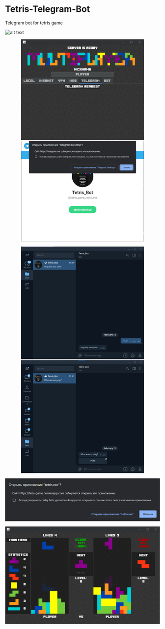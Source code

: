 # Tetris-Telegram-Bot
Telegram bot for tetris game

![alt text](https://github.com/Sheshkon/Tetris-Telegram-Bot/blob/main/readme/gifs/example.gif?raw=true)

<p align="middle">
  <img src="https://github.com/Sheshkon/Tetris-Telegram-Bot/blob/main/readme/screenshots/image_2022-02-12_11-59-34.png?raw=true" width="400" alt="img"/>
  <img src="https://github.com/Sheshkon/Tetris-Telegram-Bot/blob/main/readme/screenshots/image_2022-02-12_11-34-01.png?raw=true" width="400" alt="img"/>
</p>


<p align="center">
  <img src="https://github.com/Sheshkon/Tetris-Telegram-Bot/blob/main/readme/screenshots/image_2022-02-12_11-50-34.png?raw=true" width="400" alt="img"/>
   <img src="https://github.com/Sheshkon/Tetris-Telegram-Bot/blob/main/readme/screenshots/image_2022-02-12_11-47-48.png?raw=true" width="400" alt="img"/>
</p>

<p align="center">
  <img src="https://github.com/Sheshkon/Tetris-Telegram-Bot/blob/main/readme/screenshots/image_2022-02-12_11-47-54.png?raw=true" alt="img"/>
</p>


<p align="center">
  <img src="https://github.com/Sheshkon/Tetris-Telegram-Bot/blob/main/readme/screenshots/image_2022-02-12_11-58-42.png?raw=true" alt="img"/>
</p>
